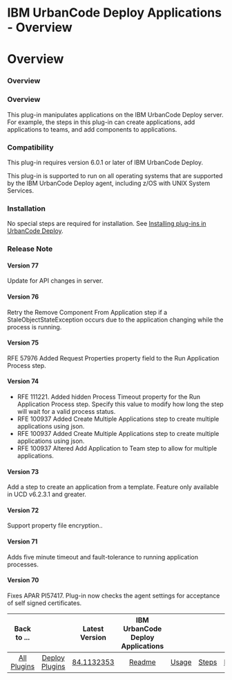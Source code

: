 
IBM UrbanCode Deploy Applications - Overview
============================================

# Overview



### Overview




 


### Overview


This plug-in manipulates applications on the IBM UrbanCode Deploy server. For 
example, the steps in this plug-in can create applications, add applications to teams, and add components to 
applications.


### Compatibility


This plug-in requires version 6.0.1 or later of IBM UrbanCode Deploy.


This plug-in
 is supported to run on all operating systems that are supported by the IBM UrbanCode Deploy agent, including z/OS with 
UNIX System Services.


### Installation


No special steps are required for installation. See [Installing plug-ins in 
UrbanCode Deploy](https://www.urbancode.com/resource/installing-plug-ins-in-urbancode-products/ "Installing plug-ins in 
UrbanCode Deploy").


### Release Note


#### Version 77


Update for API changes in server.


#### Version 76


Retry 
the Remove Component From Application step if a StaleObjectStateException occurs due to the application changing while 
the process is running.


#### Version 75


RFE 57976 Added Request Properties property field to the Run Application 
Process step.


#### Version 74


* RFE 111221. Added hidden Process Timeout property for the Run Application Process 
step. Specify this value to modify how long the step will wait for a valid process status.
* RFE 100937 Added Create 
Multiple Applications step to create multiple applications using json.
* RFE 100937 Added Create Multiple Applications 
step to create multiple applications using json.
* RFE 100937 Altered Add Application to Team step to allow for multiple
 applications.


#### Version 73


Add a step to create an application from a template. Feature only available in UCD 
v6.2.3.1 and greater.


#### Version 72


Support property file encryption..


#### Version 71


Adds five minute 
timeout and fault-tolerance to running application processes.


#### Version 70


Fixes APAR PI57417. Plug-in now checks
 the agent settings for acceptance of self signed certificates.




|Back to ...||Latest Version|IBM UrbanCode Deploy Applications ||||
| :---: | :---: | :---: | :---: | :---: | :---: | :---: |
|[All Plugins](../../index.md)|[Deploy Plugins](../README.md)|[84.1132353]()|[Readme](README.md)|[Usage](usage.md)|[Steps](steps.md)|[Downloads](downloads.md)|
